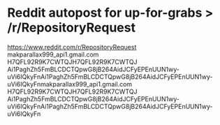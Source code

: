 # Reddit autopost for up-for-grabs > /r/RepositoryRequest

https://www.reddit.com/r/RepositoryRequest
makparallax999_api1.gmail.com
H7QFL92R9K7CWTQJH7QFL92R9K7CWTQJ
Ai1PaghZh5FmBLCDCTQpwG8jB264AidJCFyEPEnUUN1wy-uVi6IQkyFnAi1PaghZh5FmBLCDCTQpwG8jB264AidJCFyEPEnUUN1wy-uVi6IQkyFnmakparallax999_api1.gmail.com
H7QFL92R9K7CWTQJH7QFL92R9K7CWTQJ
Ai1PaghZh5FmBLCDCTQpwG8jB264AidJCFyEPEnUUN1wy-uVi6IQkyFnAi1PaghZh5FmBLCDCTQpwG8jB264AidJCFyEPEnUUN1wy-uVi6IQkyFn
